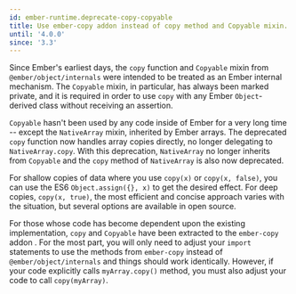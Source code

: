 ```yaml
---
id: ember-runtime.deprecate-copy-copyable
title: Use ember-copy addon instead of copy method and Copyable mixin.
until: '4.0.0'
since: '3.3'
---
```


Since Ember's earliest days, the `copy` function and `Copyable` mixin from `@ember/object/internals` were intended to be treated as an Ember internal mechanism. The `Copyable` mixin, in particular, has always been marked private, and it is required in order to use `copy` with any Ember `Object`-derived class without receiving an assertion. 

`Copyable` hasn't been used by any code inside of Ember for a very long time -- except  the `NativeArray` mixin, inherited by Ember arrays. The deprecated `copy` function now handles array copies directly, no longer delegating to `NativeArray.copy`. With this deprecation, `NativeArray` no longer inherits from `Copyable` and the `copy` method of `NativeArray` is also now deprecated.  

For shallow copies of data where you use `copy(x)` or `copy(x, false)`, you can use the ES6 `Object.assign({}, x)` to get the desired effect. For deep copies, `copy(x, true)`, the most efficient and concise approach varies with the situation, but several options are available in open source.

For those whose code has become dependent upon the existing implementation,  `copy` and `Copyable`  have been extracted to the `ember-copy` addon . For the most part, you will only need to adjust your `import` statements to use the methods from  `ember-copy` instead of `@ember/object/internals` and things should work identically. However, if your code explicitly calls  `myArray.copy()` method, you must also adjust your code to call  `copy(myArray)`. 
